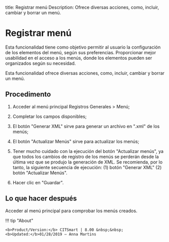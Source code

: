 title: Registrar menú
Description: Ofrece diversas acciones, como, incluir, cambiar y borrar un menú.
# Registrar menú

Esta funcionalidad tiene como objetivo permitir al usuario la configuración de
los elementos del menú, según sus preferencias. Proporcionar mejor usabilidad en
el acceso a los menús, donde los elementos pueden ser organizados según su
necesidad.

Esta funcionalidad ofrece diversas acciones, como, incluir, cambiar y borrar un
menú.

Procedimento
----------------

1.  Acceder al menú principal Registros Generales \> Menú;

2.  Completar los campos disponibles;

3.  El botón "Generar XML" sirve para generar un archivo en ".xml" de los menús;

4.  El botón "Actualizar Menús" sirve para actualizar los menús;

5.  Tener mucho cuidado con la ejecución del botón "Actualizar menús", ya que
    todos los cambios de registro de los menús se perderán desde la última vez
    que se produjo la generación de XML. Se recomienda, por lo tanto, la
    siguiente secuencia de ejecución: (1) botón "Generar XML" (2) botón
    "Actualizar Menús".

6.  Hacer clic en "Guardar".

Lo que hacer después
------------------------

Acceder al menú principal para comprobar los menús creados.


!!! tip "About"

    <b>Product/Version:</b> CITSmart | 8.00 &nbsp;&nbsp;
    <b>Updated:</b>01/28/2019 – Anna Martins

